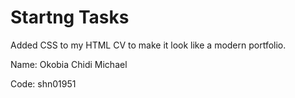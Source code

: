 # Startng Tasks

Added CSS to my HTML CV to make it look like a modern portfolio.

Name: Okobia Chidi Michael

Code: shn01951


